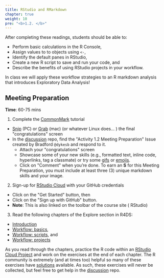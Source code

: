 ```yaml
---
title: RStudio and RMarkdown
chapter: true
weight: 10
pre: "<b>1.2. </b>"
---
```


After completing these readings, students should be able to:

- Perform basic calculations in the R Console,
- Assign values to to objects using `<-`,
- Identify the default panes in RStudio, 
- Create a new R script to save and run your code, and
- Describe the benefits of using RStudio projects in your workflow.

In class we will apply these workflow strategies to an R markdown analysis that introduces Exploratory Data Analysis!

## Meeting Preparation

**Time**: 60-75 mins

1. Complete the [CommonMark](https://commonmark.org/help/tutorial/) tutorial
  - [Snip](https://support.microsoft.com/en-us/help/4027213/windows-10-open-snipping-tool-and-take-a-screenshot) (PC) or [Grab](https://support.apple.com/guide/grab/welcome/mac) (mac) (or whatever Linux does... ) the final "congratulations" screen
  - In the [discussion](https://github.com/sta518/discussion) repo, find the "Activity 1.2 Meeting Preparation" Issue created by Bradford `@dykesb` and respond to it.  
    - Attach your "congratulations" screen
    - Showcase some of your new skills (e.g., formatted text, inline code, hyperlinks, tag a classmate) or try some [gifs](https://github.com/tiimgreen/github-cheat-sheet#imagesgifs) or [emojis](https://github.com/ikatyang/emoji-cheat-sheet/blob/master/README.md).
    - Click on "Comment" when you’re done.
      To earn an **S** for this Meeting Preparation, you must include at least three (3) unique markdown skills and your image.
2. Sign-up for [RStudio Cloud](https://rstudio.cloud/) with your GitHub credentials
  - Click on the "Get Started" button, then
  - Click on the "Sign up with GitHub" button.
  - **Note**: This is also linked on the toolbar of the course site (<i class='fas angle-right'></i> RStudio)
3. Read the following chapters of the Explore section in R4DS:
  - [Introduction](https://r4ds.had.co.nz/explore-intro.html)
  - [Workflow: basics](https://r4ds.had.co.nz/workflow-basics.html),
  - [Workflow: scripts](https://r4ds.had.co.nz/workflow-scripts.html), and
  - [Workflow: projects](https://r4ds.had.co.nz/workflow-projects.html)

As you read through the chapters, practice the R code within an [RStudio Cloud Project](https://rstudio.cloud/learn/guide#projects) and work on the exercises at the end of each chapter.
The R community is extremely (and at times too) helpful so many of these exercises have [solutions](https://jrnold.github.io/r4ds-exercise-solutions/) available.
As such, these exercises will never be collected, but feel free to get help in the [discussion](https://github.com/sta518/discussion) repo.

<!--
### Goals

- What are repos, issues, and version-control?
- Why do we use READMEs?
- What are organizations, teams, and GitHub pages?

### Pre-class Work

1. Go to [RStudio cloud](https://rstudio.cloud) and sign in with your GitHub credentials (Point to class specific RStudio.cloud sessions)
  - This is also linked on the left-hand toolbar of this site (<i class='fas angle-right'></i> RStudio)
  
-->